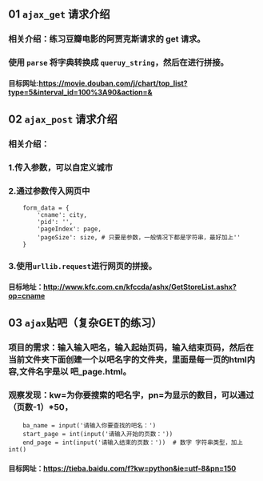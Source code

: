## 01 `ajax_get` 请求介绍
### 相关介绍：练习豆瓣电影的阿贾克斯请求的 get 请求。
### 使用 `parse` 将字典转换成 `queruy_string`，然后在进行拼接。
#### 目标网址:https://movie.douban.com/j/chart/top_list?type=5&interval_id=100%3A90&action=& 
## 02 `ajax_post` 请求介绍
### 相关介绍：
### 1.传入参数，可以自定义城市
### 2.通过参数传入网页中
        form_data = {
            'cname': city,
            'pid': '',
            'pageIndex': page,
            'pageSize': size, # 只要是参数，一般情况下都是字符串，最好加上''
        }
### 3.使用`urllib.request`进行网页的拼接。
#### 目标地址：http://www.kfc.com.cn/kfccda/ashx/GetStoreList.ashx?op=cname 
## 03 `ajax`贴吧（复杂GET的练习）
### 项目的需求：输入输入吧名，输入起始页码，输入结束页码，然后在当前文件夹下面创建一个以吧名字的文件夹，里面是每一页的html内容,文件名字是以 吧_page.html。
### 观察发现：kw=为你要搜索的吧名字，pn=为显示的数目，可以通过（页数-1）*50， 
        ba_name = input('请输入你要查找的吧名：')
        start_page = int(input('请输入开始的页数：'))
        end_page = int(input('请输入结束的页数：'))  # 数字 字符串类型，加上int()
#### 目标网址：https://tieba.baidu.com/f?kw=python&ie=utf-8&pn=150  
